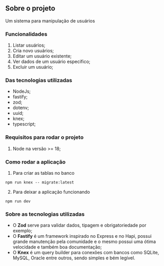 ## Sobre o projeto

Um sistema para manipulação de usuários

### Funcionalidades

1. Listar usuários;
2. Cria novo usuários;
3. Editar um usuário existente;
4. Ver dados de um usuário especifico;
5. Excluir um usuário;

### Das tecnologias utilizadas

- NodeJs;
- fastify;
- zod;
- dotenv;
- uuid;
- knex;
- typescript;

### Requisitos para rodar o projeto

1. Node na versão >= 18;

### Como rodar a aplicação

1. Para criar as tablas no banco

```
npm run knex -- migrate:latest
```

2. Para deixar a aplicação funcionando

```
npm run dev
```

### Sobre as tecnologias utilizadas

- O **Zod** serve para validar dados, tipagem e obrigatoriedade por exemplo;
- O **Fastify** é um framework inspirado no Express e no Hapi, possui grande manutenção pela comunidade e o mesmo possui uma ótima velocidade e também boa documentação;
- O **Knex** é um query builder para conexões com bancos como SQLite, MySQL, Oracle entre outros, sendo simples e bém legível.
